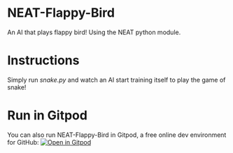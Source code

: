 # NEAT-Flappy-Bird
An AI that plays flappy bird! Using the NEAT python module.

# Instructions
Simply run *snake.py* and watch an AI start training itself to play the game of snake!

# Run in Gitpod

You can also run NEAT-Flappy-Bird in Gitpod, a free online dev environment for GitHub:
[![Open in Gitpod](https://gitpod.io/button/open-in-gitpod.svg)](https://gitpod.io/#https://github.com/tinfungster/Snake/blob/master/snake.py)
